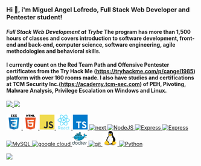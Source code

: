### Hi 👋, i'm Miguel Angel Lofredo, Full Stack Web Developer and Pentester student! 

####  _Full Stack Web Development at Trybe_  The program has more than 1,500 hours of classes and covers introduction to software development, front-end and back-end, computer science, software engineering, agile methodologies and behavioral skills.

####  I currently count on the Red Team Path and Offensive Pentester certificates from the Try Hack Me (https://tryhackme.com/p/cangel1985) platform with over 160 rooms made. I also have studies and certifications at TCM Security Inc.(https://academy.tcm-sec.com) of PEH, Pivoting, Malware Analysis, Privilege Escalation on Windows and Linux.

<div>
  <a href='https://github.com/miguellofredo85'>
     <img height="180em" src="https://github-readme-stats.vercel.app/api?username=miguellofredo85&show_icons=true&theme=dark&include_all_commits=true&count_private=true"/>
  <img height="180em" src="https://github-readme-stats.vercel.app/api/top-langs/?username=miguellofredo85&layout=compact&langs_count=16&theme=dark"/>
</div>
  
  <div style="display: inline_block">
<br>
  <a href="https://www.w3schools.com/css/" target="_blank" rel="noreferrer"> 
    <img src="https://raw.githubusercontent.com/devicons/devicon/master/icons/css3/css3-original-wordmark.svg" alt="css3" width="40" height="40"/>
  </a> 
  <a href="https://www.w3.org/html/" target="_blank" rel="noreferrer">
    <img src="https://raw.githubusercontent.com/devicons/devicon/master/icons/html5/html5-original-wordmark.svg" alt="html5" width="40" height="40"/>
  </a> 
  <a href="https://developer.mozilla.org/en-US/docs/Web/JavaScript" target="_blank" rel="noreferrer">
    <img src="https://raw.githubusercontent.com/devicons/devicon/master/icons/javascript/javascript-original.svg" alt="javascript" width="40" height="40"/> </a> 
  <a href="https://reactjs.org/" target="_blank" rel="noreferrer">
    <img src="https://raw.githubusercontent.com/devicons/devicon/master/icons/react/react-original-wordmark.svg" alt="react" width="40" height="40"/>
  </a>
    <a href="https://www.typescriptlang.org/" target="_blank" rel="noreferrer">
    <img src="https://raw.githubusercontent.com/devicons/devicon/master/icons/typescript/typescript-original.svg" alt="typescript" width="40" height="40"/> </a> 
 
<a href="https://nextjs.org/docs" target="_blank" rel="noreferrer">
    <img src="https://buttercms.com/static/images/tech_banners/Nextjs.b8a717322c08.png" alt="next" width="40" height="40"/>
  </a>
  <a href="https://nodejs.org/en/" target="_blank" rel="noreferrer">
    <img src="https://raw.githubusercontent.com/danielcranney/readme-generator/main/public/icons/skills/nodejs-colored.svg" width="36" height="36" alt="NodeJS" />
  </a>
    <a href="https://expressjs.com/" target="_blank" rel="noreferrer">
      <img src="https://raw.githubusercontent.com/danielcranney/readme-generator/main/public/icons/skills/express-colored.svg" width="36" height="36" alt="Express" />
    </a>
    <a href="https://mongodb.com/" target="_blank" rel="noreferrer">
      <img src="https://whatpixel.com/images/2017/05/00-mongodb-logo.jpg" width="36" height="36" alt="Express" />
    </a>
  <a href="https://www.mysql.com/" target="_blank" rel="noreferrer">
    <img src="https://raw.githubusercontent.com/danielcranney/readme-generator/main/public/icons/skills/mysql-colored.svg" width="36" height="36" alt="MySQL" />
  </a>
  <a href="https://cloud.google.com/" target="_blank" rel="noreferrer"> 
    <img src="https://upload.wikimedia.org/wikipedia/commons/5/51/Google_C" alt="google cloud" width="40" height="40"/>
  <a href="https://www.docker.com/" target="_blank" rel="noreferrer"> 
    <img src="https://raw.githubusercontent.com/devicons/devicon/master/icons/docker/docker-original-wordmark.svg" alt="docker" width="40" height="40"/>
  </a>
  <a href="https://github.com/" target="_blank" rel="noreferrer"> 
    <img src="https://www.vectorlogo.zone/logos/git-scm/git-scm-icon.svg" alt="git" width="40" height="40"/> 
  </a>
  <a href="https://www.linux.org/" target="_blank" rel="noreferrer"> 
    <img src="https://raw.githubusercontent.com/devicons/devicon/master/icons/linux/linux-original.svg" alt="linux" width="40" height="40"/>
  </a> 
    <a href="https://www.python.org/" target="_blank" rel="noreferrer"><img src="https://raw.githubusercontent.com/danielcranney/readme-generator/main/public/icons/skills/python-colored.svg" width="36" height="36" alt="Python" />
    </a>
   
</div>
  
 <div style = "display: inline-block"><br>
    <a href="https://www.linkedin.com/in/miguelangellofredo/" target="_blank"><img src="https://img.shields.io/badge/-LinkedIn-%230077B5?style=for-the-badge&logo=linkedin&logoColor=white" target="_blank"></a>   
  </div>
